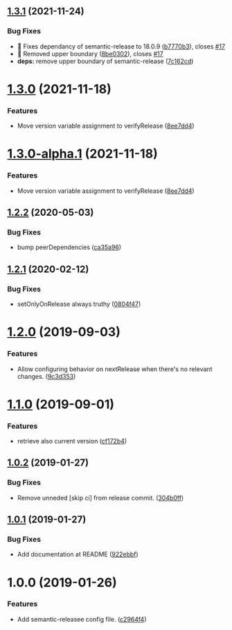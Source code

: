 ## [1.3.1](https://github.com/lluchmk/semantic-release-ado/compare/v1.3.0...v1.3.1) (2021-11-24)


### Bug Fixes

* 🐛 Fixes dependancy of semantic-release to 18.0.9 ([b7770b3](https://github.com/lluchmk/semantic-release-ado/commit/b7770b3258d79e59d14d38a8cc76a5ebec963817)), closes [#17](https://github.com/lluchmk/semantic-release-ado/issues/17)
* 🐛 Removed upper boundary ([8be0302](https://github.com/lluchmk/semantic-release-ado/commit/8be0302ec2265d5394ed421c6e9ef713144613f9)), closes [#17](https://github.com/lluchmk/semantic-release-ado/issues/17)
* **deps:** remove upper boundary of semantic-release ([7c162cd](https://github.com/lluchmk/semantic-release-ado/commit/7c162cd86d6cc1848fa492ea607abb1d50abd4f7))

# [1.3.0](https://github.com/lluchmk/semantic-release-ado/compare/v1.2.2...v1.3.0) (2021-11-18)


### Features

* Move version variable assignment to verifyRelease ([8ee7dd4](https://github.com/lluchmk/semantic-release-ado/commit/8ee7dd4f5c12cebf75662c57f4b105c206f64f6e))

# [1.3.0-alpha.1](https://github.com/lluchmk/semantic-release-ado/compare/v1.2.2...v1.3.0-alpha.1) (2021-11-18)


### Features

* Move version variable assignment to verifyRelease ([8ee7dd4](https://github.com/lluchmk/semantic-release-ado/commit/8ee7dd4f5c12cebf75662c57f4b105c206f64f6e))

## [1.2.2](https://github.com/lluchmk/semantic-release-ado/compare/v1.2.1...v1.2.2) (2020-05-03)


### Bug Fixes

*  bump peerDependencies ([ca35a96](https://github.com/lluchmk/semantic-release-ado/commit/ca35a96a4d6a91f5d238d59c433db4644d16d7f5))

## [1.2.1](https://github.com/lluchmk/semantic-release-ado/compare/v1.2.0...v1.2.1) (2020-02-12)


### Bug Fixes

* setOnlyOnRelease always truthy ([0804f47](https://github.com/lluchmk/semantic-release-ado/commit/0804f47ad749b8d561e38f1659fd17fb8ee6a603))

# [1.2.0](https://github.com/lluchmk/semantic-release-ado/compare/v1.1.0...v1.2.0) (2019-09-03)


### Features

* Allow configuring behavior on nextRelease when there's no relevant changes. ([9c3d353](https://github.com/lluchmk/semantic-release-ado/commit/9c3d353))

# [1.1.0](https://github.com/lluchmk/semantic-release-ado/compare/v1.0.2...v1.1.0) (2019-09-01)


### Features

* retrieve also current version ([cf172b4](https://github.com/lluchmk/semantic-release-ado/commit/cf172b4))

## [1.0.2](https://github.com/lluchmk/semantic-release-ado/compare/v1.0.1...v1.0.2) (2019-01-27)


### Bug Fixes

* Remove unneded [skip ci] from release commit. ([304b0ff](https://github.com/lluchmk/semantic-release-ado/commit/304b0ff))

## [1.0.1](https://github.com/lluchmk/semantic-release-ado/compare/v1.0.0...v1.0.1) (2019-01-27)


### Bug Fixes

* Add documentation at README ([922ebbf](https://github.com/lluchmk/semantic-release-ado/commit/922ebbf))

# 1.0.0 (2019-01-26)


### Features

* Add semantic-releasee config file. ([c2964f4](https://github.com/lluchmk/semantic-release-ado/commit/c2964f4))
